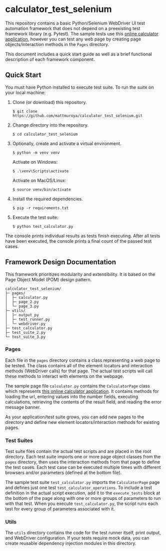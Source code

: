 # calculator_test_selenium

This repository contains a basic Python/Selenium WebDriver UI test automation
framework that does not depend on a preexisting test framework library (e.g.
Pytest). The sample tests use this
[online calculator application](https://testsheepnz.github.io/BasicCalculator.html),
however you can test any web page by creating page objects/interaction methods
in the `Pages` directory.

This document includes a quick start guide as well as a brief functional
description of each framework component.

## Quick Start

You must have Python installed to execute test suite. To run the suite on your
local machine:

1. Clone (or download) this repository.

   ```console
   $ git clone https://github.com/mattmuroya/calculator_test_selenium.git
   ```

2. Change directory into the repository.

   ```console
   $ cd calculator_test_selenium
   ```

3. Optionally, create and activate a virtual environment.

   ```console
   $ python -m venv venv
   ```

   Activate on Windows:

   ```console
   $ .\venv\Scripts\activate
   ```

   Activate on MacOS/Linux:

   ```console
   $ source venv/bin/activate
   ```

4. Install the required dependencies.

   ```console
   $ pip -r requirements.txt
   ```

5. Execute the test suite:

   ```console
   $ python test_calculator.py
   ```

The console prints individual results as tests finish executing. After all tests
have been executed, the console prints a final count of the passed test cases.

## Framework Design Documentation

This framework prioritizes modularity and extensibility. It is based on the Page
Object Model (POM) design pattern.

```
calculator_test_selenium/
├─ pages/
│  ├─ calculator.py
│  ├─ page_2.py
│  └─ page_3.py
├─ utils/
│  ├─ output_py
│  ├─ test_runner.py
│  └─ webdriver.py
├─ test_calculator.py
├─ test_suite_2.py
└─ test_suite_3.py
```

### Pages

Each file in the `pages` directory contains a class representing a web page to
be tested. The class contains all of the element locators and interaction
methods (WebDriver calls) for that page. The actual test scripts will call these
methods to interact with elements on the webpage.

The sample page file `calculator.py` contains the `CalculatorPage` class which
represents
[this online calculator application](https://testsheepnz.github.io/BasicCalculator.html).
It contains methods for loading the url, entering values into the number fields,
executing calculations, retrieving the contents of the result field, and reading
the error message banner.

As your application/test suite grows, you can add new pages to the directory and
define new element locators/interaction methods for existing pages.

### Test Suites

Test suite files contain the actual test scripts and are placed in the root
directory. Each test suite imports one or more page object classes from the
`pages` directory, then uses the interaction methods from that page to define
the test cases. Each test case can be executed multiple times with different
browsers and/or parameters (defined at the bottom file).

The sample test suite `test_calculator.py` imports the `CalculatorPage` page and
defines just one test `test_calculator_operations`. To include a test definition
in the actual script execution, add it to the `execute_tests` block at the
bottom of the page along with one or more groups of parameters to run with that
test. When you execute `test_calculator.py`, the script runs each test for every
group of parameters associated with it.

### Utils

The `utils` directory contains the code for the test runner itself, print
output, and WebDriver configuration. If your tests require mock data, you can
create reusable dependency injection modules in this directory.
